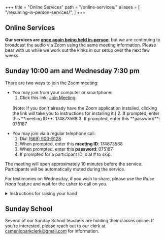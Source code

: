+++
title = "Online Services"
path = "/online-services/"
aliases = [
  "/resuming-in-person-services/",
]
+++

<div class="content-and-sidebar">

<section>

# Online Services

**Our services are [once again being held in-person]**, but we are continuing to
broadcast the audio via Zoom using the same meeting information.  Please bear
with us while we work out the kinks in our setup over the next few weeks.

[once again being held in-person]: @/services.md

## Sunday <time datetime="10:00">10:00 am</time> and Wednesday <time datetime="19:30">7:30 pm</time>

There are two ways to join the Zoom meeting:

* You may join from your computer or smartphone:
  1. Click this link:
    <a class="button" href="https://us02web.zoom.us/j/174873568?pwd=eXh1emxnTFptYVBsZmFxTUxBMmk0UT09" rel="external" target="_blank">Join Meeting</a>
    <br>
    (Note: If you don't already have the Zoom application installed, clicking the
    link will take you to instructions for installing it.)
  2. If prompted, enter this **meeting ID**: <span class="meeting-id"><span>174</span><span>873</span>568</span>
  3. If prompted, enter this **password**: <span class="meeting-password"><span>075</span>187</span>

<!---->
* You may join via a regular telephone call:
  1. Dial <a class="blue" href="tel:+16699009128">(669) 900-9128</a>
  2. When prompted, enter this **meeting ID**: <span class="meeting-id"><span>174</span><span>873</span>568</span>
  3. When prompted, enter this **password**: <span class="meeting-password"><span>075</span>187</span>
  4. If prompted for a participant ID, dial <span class="phone-keypresses">#</span> to skip.

The meeting will open approximately 10 minutes before the service.  Participants
will be automatically muted during the service.

For testimonies on Wednesday, if you wish to share, please use the *Raise Hand*
feature and wait for the usher to call on you.

<details>
  <summary>Instructions for raising your hand</summary>
  <ul>
    <li><strong>Mac or Windows:</strong> Click on <em>Reactions</em>, then click
    on <em>Raise Hand</em>.</li>
    <li><strong>Older Zoom on Windows:</strong> Click on <em>Participants</em>,
    then in the panel that opens click on <em>Raise Hand</em>.</li>
    <li><strong>iOS and Android:</strong> Tap <em>More</em>, then tap <em>Raise
    Hand</em>.</li> <li><strong>Telephone:</strong> Dial <span
    class=phone-keypresses>*9</span>.</li>
  </ul>
</details>

## Sunday School

Several of our Sunday School teachers are holding their classes online. If
you're interested, please reach out to our clerk at
<a href="mailto:csmenloparkclerk@gmail.com">csmenloparkclerk@gmail.com</a> for
information.

</section>

<aside class="right">
<script src="https://www.christianscience.com/includes/widgets/prayer-response-page-3.js" type="text/javascript"></script>
</aside>

</div>
